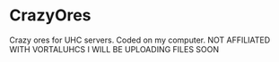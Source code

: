 # CrazyOres
Crazy ores for UHC servers. 
Coded on my computer.
NOT AFFILIATED WITH VORTALUHCS
I WILL BE UPLOADING FILES SOON
